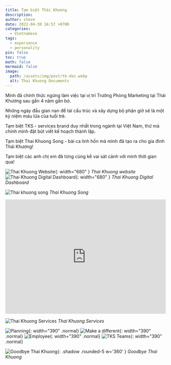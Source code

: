 ```yaml
---
title: Tạm biệt Thái Khương
description: 
author: steve
date: 2022-04-30 16:57 +0700
categories:
  - Vietnamese
tags:
  - experience
  - personality
pin: false
toc: true
math: false
mermaid: false
image:
  path: /assets/img/post/tk-doc.webp
  alt: Thai Khuong Documents
---
```

Mình đã chính thức ngừng làm việc tại vị trí Trưởng Phòng Marketing tại Thái Khương sau gần 4 năm gắn bó.

Những ngày đầu gian nan để tái cấu trúc và xây dựng bộ phận giờ sẽ là một kỷ niệm  máu lửa của tuổi trẻ.

Tạm biệt TKS - services brand duy nhất trong ngành tại Việt Nam, thứ mà chính mình đặt bút viết kế hoạch thành lập.

Tạm biệt Thai Khuong Song - bài ca linh hồn mà mình đã tạo ra cho gia đình Thái Khương!

Tạm biệt các anh chị em đã từng cùng kề vai sát cánh với mình thời gian qua!

![Thai Khuong Website](/assets/img/post/tk-web.webp "Thai Khuong website"){: width="680" }
_Thai Khuong website_
![Thai Khuong Digital Dashboard](/assets/img/post/tk-data.webp "Thai Khuong Digital Dashboard"){: width="680" }
_Thai Khuong Digital Dashboard_


![Thai khuong song](/assets/img/site/thai-khuong-song.webp "Thai Khuong Song")
_Thai Khuong Song_
<iframe width="100%" height="360" scrolling="no" frameborder="no" allow="autoplay" src="https://w.soundcloud.com/player/?url=https%3A//api.soundcloud.com/playlists/1063996978&color=%23ff5500&auto_play=false&hide_related=false&show_comments=false&show_user=true&show_reposts=false&show_teaser=true"></iframe>

![Thai Khuong Services](/assets/img/post/tks.webp "Thai Khuong Services")
_Thai Khuong Services_

![Planning](/assets/img/site/stk-planning.webp "Kế hoạch thành lập Thái Khương Service"){: width="390" .normal}
![Make a different](/assets/img/site/design-tks-uniform.webp "Đồng phục của đội TKS được chính tay mình thiết kế và chọn chất liệu"){: width="390" .normal}
![Employee](/assets/img/site/tks-employee.webp "Mỗi đồng nghiệp đều là anh em"){: width="390" .normal}
![TKS Teams](/assets/img/post/tks-workshop.webp "Xưởng dịch vụ"){: width="390" .normal}

![Goodbye Thai Khuong](/assets/img/post/at-tk.webp "Goodbye Thai Khuong"){: .shadow .rounded-5 w='360' }
_Goodbye Thai Khuong_